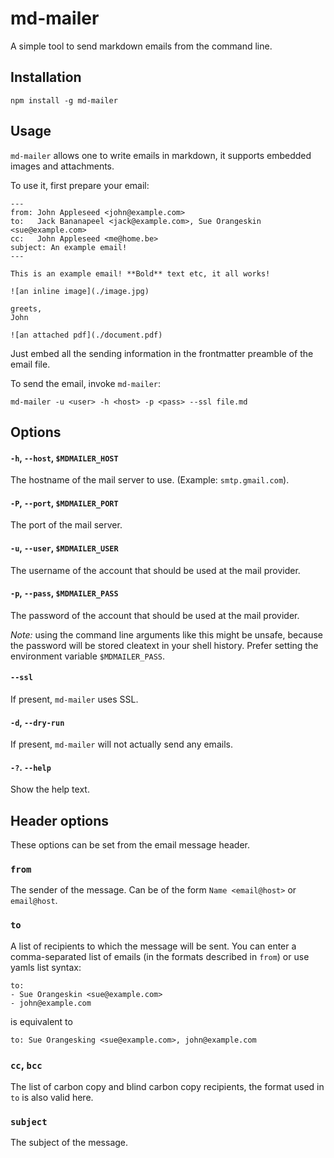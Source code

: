 # md-mailer

A simple tool to send markdown emails from the command line.

## Installation

    npm install -g md-mailer

## Usage

`md-mailer` allows one to write emails in markdown, it supports
embedded images and attachments.

To use it, first prepare your email:

    ---
    from: John Appleseed <john@example.com>
    to:   Jack Bananapeel <jack@example.com>, Sue Orangeskin <sue@example.com>
    cc:   John Appleseed <me@home.be>
    subject: An example email!
    ---

    This is an example email! **Bold** text etc, it all works!

    ![an inline image](./image.jpg)

    greets,
    John

    ![an attached pdf](./document.pdf)

Just embed all the sending information in the frontmatter
preamble of the email file.

To send the email, invoke `md-mailer`:

    md-mailer -u <user> -h <host> -p <pass> --ssl file.md

## Options

#### `-h`, `--host`, `$MDMAILER_HOST`
The hostname of the mail server to use. (Example: `smtp.gmail.com`).

#### `-P`, `--port`, `$MDMAILER_PORT`
The port of the mail server.

#### `-u`, `--user`, `$MDMAILER_USER`
The username of the account that should be used at the mail provider.

#### `-p`, `--pass`, `$MDMAILER_PASS`
The password of the account that should be used at the mail provider.

*Note:* using the command line arguments like this might be unsafe,
because the password will be stored cleatext in your shell history.
Prefer setting the environment variable `$MDMAILER_PASS`.

#### `--ssl`
If present, `md-mailer` uses SSL.

#### `-d`, `--dry-run`
If present, `md-mailer` will not actually send any emails.

#### `-?`. `--help`
Show the help text.

## Header options
These options can be set from the email message header.

### `from`
The sender of the message. Can be of the form `Name <email@host>` or
`email@host`.

### `to`
A list of recipients to which the message will be sent.
You can enter a comma-separated list of emails (in the formats
described in `from`) or use yamls list syntax:

    to:
    - Sue Orangeskin <sue@example.com> 
    - john@example.com

is equivalent to

    to: Sue Orangesking <sue@example.com>, john@example.com

### `cc`, `bcc`
The list of carbon copy and blind carbon copy recipients, the format
used in `to` is also valid here.

### `subject`
The subject of the message.


